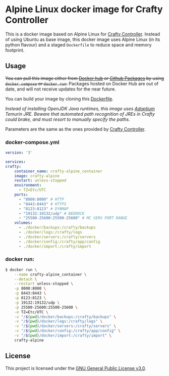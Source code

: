 # Alpine Linux docker image for Crafty Controller

This is a docker image based on Alpine Linux for [Crafty Controller](https://hub.docker.com/r/arcadiatechnology/crafty-4). Instead of using Ubuntu as base image, this docker image uses Alpine Linux (in its python flavour) and a staged `Dockerfile` to reduce space and memory footprint. 

## Usage

~~You can pull this image either from [Docker hub](https://hub.docker.com/r/stevelonny/crafty-alpine) or [Github Packages](https://ghcr.io/stevelonny/crafty-alpine:latest) by using `docker compose` or `docker run`.~~ Packages hosted on Docker Hub are out of date, and will not receive updates for the near future.

You can build your image by cloning this [Dockerfile](./Dockerfile).

_Instead of installing OpenJDK Java runtimes, this image uses [Adoptium](https://adoptium.net/) Temurin JRE. Beware that automated path recognition of JREs in Crafty could brake, and must resort to manually specify the paths._

Parameters are the same as the ones provided by [Crafty Controller](https://hub.docker.com/r/arcadiatechnology/crafty-4).

### docker-compose.yml
``` yml
version: '3'

services:
crafty:
    container_name: crafty-alpine_container
    image: crafty-alpine
    restart: unless-stopped
    environment:
      - TZ=Etc/UTC
    ports:
      - "8000:8000" # HTTP
      - "8443:8443" # HTTPS
      - "8123:8123" # DYNMAP
      - "19132:19132/udp" # BEDROCK
      - "25500-25600:25500-25600" # MC SERV PORT RANGE
    volumes:
      - ./docker/backups:/crafty/backups
      - ./docker/logs:/crafty/logs
      - ./docker/servers:/crafty/servers
      - ./docker/config:/crafty/app/config
      - ./docker/import:/crafty/import
```

### docker run:
``` sh
$ docker run \
    --name crafty-alpine_container \
    --detach \
    --restart unless-stopped \
    -p 8000:8000 \
    -p 8443:8443 \
    -p 8123:8123 \
    -p 19132:19132/udp \
    -p 25500-25600:25500-25600 \
    -e TZ=Etc/UTC \
    -v "/$(pwd)/docker/backups:/crafty/backups" \
    -v "/$(pwd)/docker/logs:/crafty/logs" \
    -v "/$(pwd)/docker/servers:/crafty/servers" \
    -v "/$(pwd)/docker/config:/crafty/app/config" \
    -v "/$(pwd)/docker/import:/crafty/import" \
    crafty-alpine
```
## License

This project is licensed under the [GNU General Public License v3.0](https://www.gnu.org/licenses/gpl-3.0.en.html).
